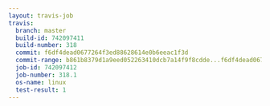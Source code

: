 ```yaml
---
layout: travis-job
travis:
  branch: master
  build-id: 742097411
  build-number: 318
  commit: f6df4dead0677264f3ed88628614e0b6eeac1f3d
  commit-range: b861b8379d1a9eed052263410dcb7a14f9f8cdde...f6df4dead0677264f3ed88628614e0b6eeac1f3d
  job-id: 742097412
  job-number: 318.1
  os-name: linux
  test-result: 1
---
```

